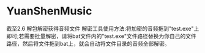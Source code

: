 # YuanShenMusic
   截至2.6
   解包解密获得音频文件
   解密工具使用方法:将加密的音频拖到"test.exe"上即可;若需要批量解密，请将bat文件内的"test.exe"文件路径替换为你自己的文件路径，然后将文件拖到bat上，就会自动将文件目录的音频全部解密。


